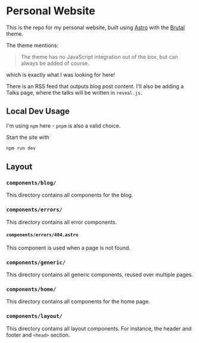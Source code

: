# Personal Website

This is the repo for my personal website, built using [Astro](https://astro.build/) with the [Brutal](https://github.com/eliancodes/brutal) theme.

The theme mentions:

> The theme has no JavaScript integration out of the box, but can always be added of course.

which is exactly what I was looking for here!

There is an RSS feed that outputs blog post content. I'll also be adding a Talks page, where the talks will be written in `reveal.js`.

## Local Dev Usage

I'm using `npm` here - `pnpm` is also a valid choice.

Start the site with

```bash
npm run dev
```

## Layout

### `components/blog/`

This directory contains all components for the blog.

### `components/errors/`

This directory contains all error components.

#### `components/errors/404.astro`

This component is used when a page is not found.

### `components/generic/`

This directory contains all generic components, reused over multiple pages.

### `components/home/`

This directory contains all components for the home page.

### `components/layout/`

This directory contains all layout components. For instance, the header and footer and `<head>` section.
